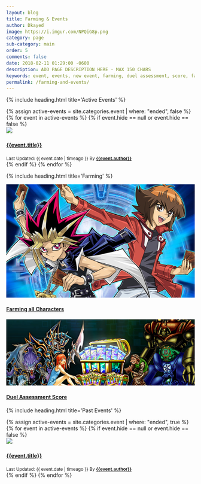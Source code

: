 ```yaml
---
layout: blog
title: Farming & Events
author: Dkayed
image: https://i.imgur.com/NPQiG8p.png
category: page
sub-category: main
order: 5
comments: false
date: 2018-02-11 01:29:00 -0600
description: ADD PAGE DESCRIPTION HERE - MAX 150 CHARS
keywords: event, events, new event, farming, duel assessment, score, farm decks
permalink: /farming-and-events/
---
```


{% include heading.html title='Active Events' %}

<div class="row card-collection">
  {% assign active-events = site.categories.event | where: "ended", false %}
  {% for event in active-events %}
    {% if event.hide == null or event.hide == false %}
    <div class="col-sm-6 col-12 card-deck">
      <div class="card">
        <div class="zoom">
          <a href="{{event.url}}" class="gallerypic" title="">
            <img src="{{event.image}}" class="card-img-top lazyload" />
          </a>
        </div>
        <div class="card-block text-white">
          <a href="{{ event.url }}">
            <h4 class="card-title">{{event.title}}</h4>
          </a>
          <div class="text-white">
            <small class="text-muted">Last Updated: {{ event.date | timeago }}
              By <b><a class="text-warning" href="/authors/{{event.author}}.html">{{event.author}}</a></b> <!-- TODO: CHECK IF AUTHOR HAS PROFILE FIRST -->
            </small>
          </div>
        </div>
      </div>
    </div>
    {% endif %}
  {% endfor %}
</div>

{% include heading.html title='Farming' %}

<div class="row card-collection">
  <div class="col-sm-6">
    <div class="card">
      <div class="zoom">
        <a href="/farming/all-characters/" class="gallerypic" title="">
          <img src="/img/pages/farm-all-characters/thumbnail.png" class="card-img-top lazyload" />
        </a>
      </div>
      <div class="card-block text-white">
        <a href="/farming/all-characters/">
          <h4 class="card-title">Farming all Characters</h4>
        </a>
      </div>
    </div>
  </div>
  <div class="col-sm-6">
    <div class="card">
      <div class="zoom">
        <a href="/farming/duel-assessment-score/" class="gallerypic" title="">
          <img src="/img/guides/farming/farming.jpg" class="card-img-top lazyload" />
        </a>
      </div>
      <div class="card-block text-white">
        <a href="/farming/duel-assessment-score/">
          <h4 class="card-title">Duel Assessment Score</h4>
        </a>
      </div>
    </div>
  </div>
</div>


{% include heading.html title='Past Events' %}

<div class="row card-collection">
  {% assign active-events = site.categories.event | where: "ended", true %}
  {% for event in active-events %}
    {% if event.hide == null or event.hide == false %}
    <div class="col-sm-6 col-12 card-deck">
      <div class="card">
        <div class="zoom">
          <a href="{{event.url}}" class="gallerypic" title="">
            <img src="{{event.image}}" class="card-img-top lazyload" />
          </a>
        </div>
        <div class="card-block text-white">
          <a href="{{ event.url }}">
            <h4 class="card-title">{{event.title}}</h4>
          </a>
          <div class="text-white">
            <small class="text-muted">Last Updated: {{ event.date | timeago }}
              By <b><a class="text-warning" href="/authors/{{event.author}}.html">{{event.author}}</a></b> <!-- TODO: CHECK IF AUTHOR HAS PROFILE FIRST -->
            </small>
          </div>
        </div>
      </div>
    </div>
    {% endif %}
  {% endfor %}
</div>

<!--
<ul>
  {% for event in site.categories.event offset: 4 limit:16 %}
    {% if event.hide == null or event.hide == false %}
      <li>
        <a href="{{ event.url }}">{{ event.title }}</a>
      </li>
    {% endif %}
  {% endfor %}
</ul>
-->